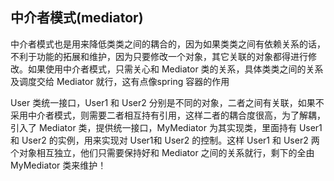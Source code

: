 ## 中介者模式(mediator)

中介者模式也是用来降低类类之间的耦合的，因为如果类类之间有依赖关系的话，不利于功能的拓展和维护，因为只要修改一个对象，其它关联的对象都得进行修改。如果使用中介者模式，只需关心和 Mediator 类的关系，具体类类之间的关系及调度交给 Mediator 就行，这有点像spring 容器的作用

User 类统一接口，User1 和 User2 分别是不同的对象，二者之间有关联，如果不采用中介者模式，则需要二者相互持有引用，这样二者的耦合度很高，为了解耦，引入了 Mediator 类，提供统一接口，MyMediator 为其实现类，里面持有 User1 和 User2 的实例，用来实现对 User1和 User2 的控制。这样 User1 和 User2 两个对象相互独立，他们只需要保持好和 Mediator 之间的关系就行，剩下的全由 MyMediator 类来维护！
